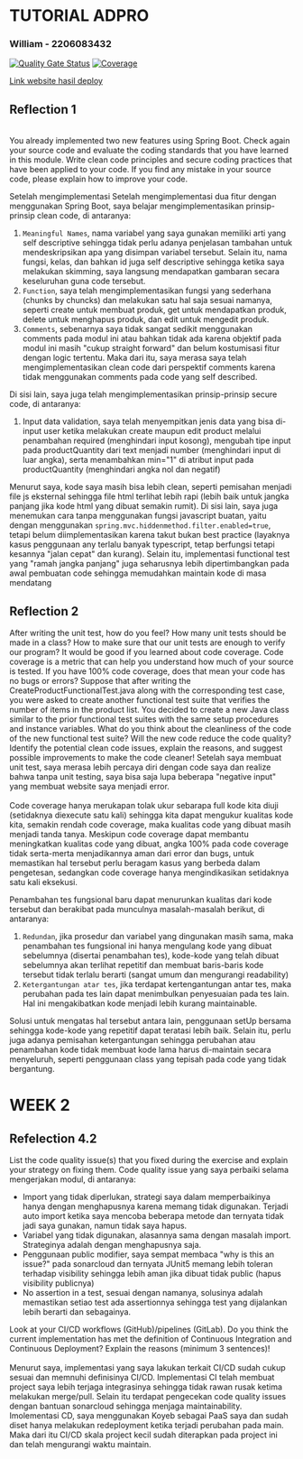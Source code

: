 # TUTORIAL ADPRO
### William - 2206083432
[![Quality Gate Status](https://sonarcloud.io/api/project_badges/measure?project=sunsetheus_tutorial-1&metric=alert_status)](https://sonarcloud.io/summary/new_code?id=sunsetheus_tutorial-1)
[![Coverage](https://sonarcloud.io/api/project_badges/measure?project=sunsetheus_tutorial-1&metric=coverage)](https://sonarcloud.io/summary/new_code?id=sunsetheus_tutorial-1)

[Link website hasil deploy](https://eshop-sunsetheus-eshop.koyeb.app/)
## Reflection 1
<br>
You already implemented two new features using Spring Boot. Check again your source code and evaluate the coding standards that you have learned in this module. Write clean code principles and secure coding practices that have been applied to your code.  If you find any mistake in your source code, please explain how to improve your code.

Setelah mengimplementasi
Setelah mengimplementasi dua fitur dengan menggunakan Spring Boot, saya belajar mengimplementasikan prinsip-prinsip clean code, di antaranya:
1. `Meaningful Names`, nama variabel yang saya gunakan memiliki 
arti yang self descriptive sehingga tidak perlu adanya penjelasan tambahan untuk mendeskripsikan apa yang disimpan variabel tersebut. Selain itu, nama fungsi, kelas, dan bahkan id juga self descriptive sehingga ketika saya melakukan skimming, saya langsung mendapatkan gambaran secara keseluruhan guna code tersebut.
2. `Function`, saya telah mengimplementasikan fungsi yang sederhana (chunks by chuncks) dan melakukan satu hal saja sesuai namanya, seperti create untuk membuat produk, get untuk mendapatkan produk, delete untuk menghapus produk, dan edit untuk mengedit produk.
3. `Comments`, sebenarnya saya tidak sangat sedikit menggunakan comments pada modul ini atau bahkan tidak ada karena objektif pada modul ini masih "cukup straight forward" dan belum kostumisasi fitur dengan logic tertentu. Maka dari itu, saya merasa saya telah mengimplementasikan clean code dari perspektif comments karena tidak menggunakan comments pada code yang self described.

Di sisi lain, saya juga telah mengimplementasikan prinsip-prinsip secure code, di antaranya:
1. Input data validation, saya telah menyempitkan jenis data yang bisa di-input user ketika melakukan create maupun edit product melalui penambahan required (menghindari input kosong), mengubah tipe input pada productQuantity dari text menjadi number (menghindari input di luar angka), serta menambahkan min="1" di atribut input pada productQuantity (menghindari angka nol dan negatif)

Menurut saya, kode saya masih bisa lebih clean, seperti pemisahan <srcipt> menjadi file js eksternal sehingga file html terlihat lebih rapi (lebih baik untuk jangka panjang jika kode html yang dibuat semakin rumit). Di sisi lain, saya juga menemukan cara tanpa menggunakan fungsi javascript buatan, yaitu dengan menggunakan `spring.mvc.hiddenmethod.filter.enabled=true`, tetapi belum diimplementasikan karena takut bukan best practice (layaknya kasus penggunaan any terlalu banyak typescript, tetap berfungsi tetapi kesannya "jalan cepat" dan kurang). Selain itu, implementasi functional test yang "ramah jangka panjang" juga seharusnya lebih dipertimbangkan pada awal pembuatan code sehingga memudahkan maintain kode di masa mendatang

## Reflection 2
After writing the unit test, how do you feel? How many unit tests should be made in a class? How to make sure that our unit tests are enough to verify our program? It would be good if you learned about code coverage. Code coverage is a metric that can help you understand how much of your source is tested. If you have 100% code coverage, does that mean your code has no bugs or errors?
Suppose that after writing the CreateProductFunctionalTest.java along with the corresponding test case, you were asked to create another functional test suite that verifies the number of items in the product list. You decided to create a new Java class similar to the prior functional test suites with the same setup procedures and instance variables.
What do you think about the cleanliness of the code of the new functional test suite? Will the new code reduce the code quality? Identify the potential clean code issues, explain the reasons, and suggest possible improvements to make the code cleaner!
Setelah saya membuat unit test, saya merasa lebih percaya diri dengan code saya dan realize bahwa tanpa unit testing, saya bisa saja lupa beberapa "negative input" yang membuat website saya menjadi error.
<br>
<br>
Code coverage hanya merukapan tolak ukur sebarapa full kode kita diuji (setidaknya diexecute satu kali) sehingga kita dapat mengukur kualitas kode kita, semakin rendah code coverage, maka kualitas code yang dibuat masih menjadi tanda tanya. Meskipun code coverage dapat membantu meningkatkan kualitas code yang dibuat, angka 100% pada code coverage tidak serta-merta menjadikannya aman dari error dan bugs, untuk memastikan hal tersebut perlu beragam kasus yang berbeda dalam pengetesan, sedangkan code coverage hanya mengindikasikan setidaknya satu kali eksekusi.

Penambahan tes fungsional baru dapat menurunkan kualitas dari kode tersebut dan berakibat pada munculnya masalah-masalah berikut, di antaranya:
1. `Redundan`, jika prosedur dan variabel yang dingunakan masih sama, maka penambahan tes fungsional ini hanya mengulang kode yang dibuat sebelumnya (disertai penambahan tes), kode-kode yang telah dibuat sebelumnya akan terlihat repetitif dan membuat baris-baris kode tersebut tidak terlalu berarti (sangat umum dan mengurangi readability)
2. `Ketergantungan atar tes`, jika terdapat kertengantungan antar tes, maka perubahan pada tes lain dapat menimbulkan penyesuaian pada tes lain. Hal ini mengakibatkan kode menjadi lebih kurang maintainable.

Solusi untuk mengatas hal tersebut antara lain, penggunaan setUp bersama sehingga kode-kode yang repetitif dapat teratasi lebih baik. Selain itu, perlu juga adanya pemisahan ketergantungan sehingga perubahan atau penambahan kode tidak membuat kode lama harus di-maintain secara menyeluruh, seperti penggunaan class yang tepisah pada code yang tidak bergantung.


# WEEK 2
## Refelection 4.2
List the code quality issue(s) that you fixed during the exercise and explain your strategy on fixing them.
Code quality issue yang saya perbaiki selama mengerjakan modul, di antaranya:
- Import yang tidak diperlukan, strategi saya dalam memperbaikinya hanya dengan menghapusnya karena memang tidak digunakan. Terjadi auto import ketika saya mencoba beberapa metode dan ternyata tidak jadi saya gunakan, namun tidak saya hapus.
- Variabel yang tidak digunakan, alasannya sama dengan masalah import. Strateginya adalah dengan menghapusnya saja.
- Penggunaan public modifier, saya sempat membaca "why is this an issue?" pada sonarcloud dan ternyata JUnit5 memang lebih toleran terhadap visibility sehingga lebih aman jika dibuat tidak public (hapus visibility publicnya)
- No assertion in a test, sesuai dengan namanya, solusinya adalah memastikan setiao test ada assertionnya sehingga test yang dijalankan lebih berarti
  dan sebagainya.

Look at your CI/CD workflows (GitHub)/pipelines (GitLab). Do you think the current implementation has met the definition of Continuous Integration and Continuous Deployment? Explain the reasons (minimum 3 sentences)!
<br>
<br>
Menurut saya, implementasi yang saya lakukan terkait CI/CD sudah cukup sesuai dan memnuhi definisinya CI/CD. Implementasi CI telah membuat project saya lebih terjaga integrasinya sehingga tidak rawan rusak ketima melakukan merge/pull. Selain itu terdapat pengecekan code quality issues dengan bantuan sonarcloud sehingga menjaga maintainability. Imolementasi CD, saya menggunakan Koyeb sebagai PaaS saya dan sudah diset hanya melakukan redeployment ketika terjadi perubahan pada main. Maka dari itu CI/CD skala project kecil sudah diterapkan pada project ini dan telah mengurangi waktu maintain.
